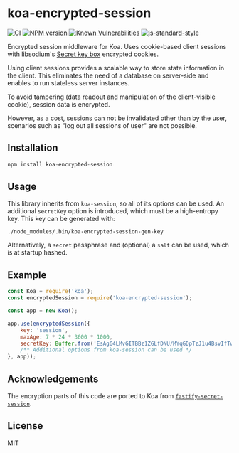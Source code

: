 # koa-encrypted-session

![CI](https://github.com/nicokaiser/koa-encrypted-session/workflows/CI/badge.svg)
[![NPM version](https://img.shields.io/npm/v/koa-encrypted-session.svg?style=flat)](https://www.npmjs.com/package/koa-encrypted-session)
[![Known Vulnerabilities](https://snyk.io/test/github/nicokaiser/koa-encrypted-session/badge.svg)](https://snyk.io/test/github/nicokaiser/koa-encrypted-session)
[![js-standard-style](https://img.shields.io/badge/code%20style-standard-brightgreen.svg?style=flat)](https://standardjs.com/)

Encrypted session middleware for Koa. Uses cookie-based client sessions with libsodium's [Secret key box](https://github.com/sodium-friends/sodium-native#secret-key-box-encryption) encrypted cookies.

Using client sessions provides a scalable way to store state information in the client. This eliminates the need of a database on server-side and enables to run stateless server instances.

To avoid tampering (data readout and manipulation of the client-visible cookie), session data is encrypted.

However, as a cost, sessions can not be invalidated other than by the user, scenarios such as "log out all sessions of user" are not possible.

## Installation

```js
npm install koa-encrypted-session
```

## Usage

This library inherits from `koa-session`, so all of its options can be used. An additional `secretKey` option is introduced, which must be a high-entropy key. This key can be generated with:

```
./node_modules/.bin/koa-encrypted-session-gen-key
```

Alternatively, a `secret` passphrase and (optional) a `salt` can be used, which is at startup hashed.

## Example

```js
const Koa = require('koa');
const encryptedSession = require('koa-encrypted-session');

const app = new Koa();

app.use(encryptedSession({
    key: 'session',
    maxAge: 7 * 24 * 3600 * 1000,
    secretKey: Buffer.from('EsAg64LMvGITBBz1ZGLfDNU/MYqGDpTzJ1u4BsvIfTw=', 'base64')
    /** Additional options from koa-session can be used */
}, app));
```

## Acknowledgements

The encryption parts of this code are ported to Koa from [`fastify-secret-session`](https://github.com/mcollina/fastify-secure-session).

## License

MIT
